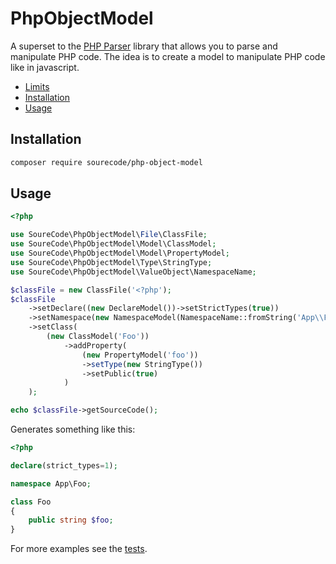 # PhpObjectModel

A superset to the [PHP Parser](https://github.com/nikic/PHP-Parser) library that allows you to parse and manipulate PHP
code.
The idea is to create a model to manipulate PHP code like in javascript.

- [Limits](./docs/limits.md)
- [Installation](#installation)
- [Usage](#usage)

## Installation

```bash
composer require sourecode/php-object-model
```

## Usage

```php
<?php

use SoureCode\PhpObjectModel\File\ClassFile;
use SoureCode\PhpObjectModel\Model\ClassModel;
use SoureCode\PhpObjectModel\Model\PropertyModel;
use SoureCode\PhpObjectModel\Type\StringType;
use SoureCode\PhpObjectModel\ValueObject\NamespaceName;

$classFile = new ClassFile('<?php');
$classFile
    ->setDeclare((new DeclareModel())->setStrictTypes(true))
    ->setNamespace(new NamespaceModel(NamespaceName::fromString('App\\Foo')))
    ->setClass(
        (new ClassModel('Foo'))
            ->addProperty(
                (new PropertyModel('foo'))
                ->setType(new StringType())
                ->setPublic(true)
            )
    );

echo $classFile->getSourceCode();
```

Generates something like this:

```php
<?php

declare(strict_types=1);

namespace App\Foo;

class Foo
{
    public string $foo;
}
```

For more examples see the [tests](./tests).



